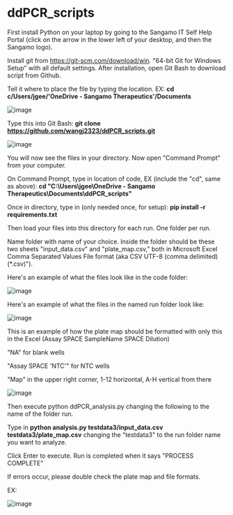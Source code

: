 # ddPCR_scripts


First install Python on your laptop by going to the Sangamo IT Self Help Portal (click on the arrow in the lower left of your desktop, and then the Sangamo logo).

Install git from https://git-scm.com/download/win. "64-bit Git for Windows Setup" with all default settings. After installation, open Git Bash to download script from Github.

Tell it where to place the file by typing the location. EX: **cd c/Users/jgee/'OneDrive - Sangamo Therapeutics'/Documents**

![image](https://user-images.githubusercontent.com/93787873/140587499-fe8e790c-d867-4f77-9d90-a136f9d0f704.png)

Type this into Git Bash: **git clone https://github.com/wangj2323/ddPCR_scripts.git**

![image](https://user-images.githubusercontent.com/93787873/140587774-479b5fc5-05de-4bc8-b15b-dcc9486b153c.png)


You will now see the files in your directory. 
Now open "Command Prompt" from your computer.


On Command Prompt, type in location of code, EX (include the "cd", same as above):
**cd "C:\Users\jgee\OneDrive - Sangamo Therapeutics\Documents\ddPCR_scripts"**

Once in directory, type in (only needed once, for setup):
**pip install -r requirements.txt**

Then load your files into this directory for each run. One folder per run.

Name folder with name of your choice. Inside the folder should be these two sheets "input_data.csv" and "plate_map.csv," both in Microsoft Excel Comma Separated Values File format (aka CSV UTF-8 (comma delimited)(*.csv)").

Here's an example of what the files look like in the code folder:


![image](https://user-images.githubusercontent.com/93787873/140591785-3e3b7af7-345b-4695-9549-78a7aaed8f73.png)


Here's an example of what the files in the named run folder look like:

![image](https://user-images.githubusercontent.com/93787873/140591815-89218f02-ba64-4f88-9da5-f6d5d3dc116e.png)


This is an example of how the plate map should be formatted with only this in the Excel (Assay SPACE SampleName SPACE Dilution)

"NA" for blank wells

"Assay SPACE 'NTC'" for NTC wells

"Map" in the upper right corner, 1-12 horizontal, A-H vertical from there

![image](https://user-images.githubusercontent.com/93787873/140591875-5db28829-7851-4edb-a913-c2cf8a635fe2.png)



Then execute python ddPCR_analysis.py changing the following to the name of the folder run.

Type in **python analysis.py  testdata3/input_data.csv testdata3/plate_map.csv** changing the "testdata3" to the run folder name you want to analyze.

Click Enter to execute. Run is completed when it says "PROCESS COMPLETE"

If errors occur, please double check the plate map and file formats.


EX: 

![image](https://user-images.githubusercontent.com/93787873/140591296-de3e9e82-7732-4030-9306-2e5e29a34fee.png)
